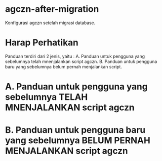 # agczn-after-migration
Konfigurasi agczn setelah migrasi database.

# Harap Perhatikan
Panduan terdiri dari 2 jenis, yaitu :
A. Panduan untuk pengguna yang sebelumnya telah mnenjalankan script agczn.
B. Panduan untuk pengguna baru yang sebelumnya belum pernah menjalankan script.

# A. Panduan untuk pengguna yang sebelumnya TELAH MNENJALANKAN script agczn


# B. Panduan untuk pengguna baru yang sebelumnya BELUM PERNAH MENJALANKAN script agczn
